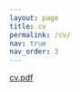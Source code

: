 ```yaml
---
layout: page
title: cv
permalink: /cv/
nav: true
nav_order: 3
---
```


[cv.pdf](https://drive.google.com/file/d/1Z1AyYwdmimVM6DRhQVJzbbZzHeIpniU6/view?usp=sharing)